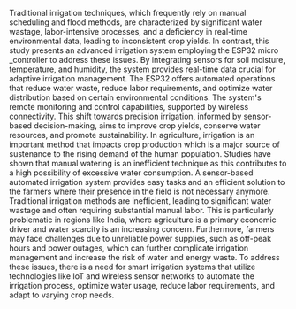 Traditional irrigation techniques, which frequently rely on manual scheduling and flood methods, are characterized by significant water wastage, labor-intensive processes, and a deficiency in real-time environmental data, leading to inconsistent crop yields. In contrast, this study presents an advanced irrigation system employing the ESP32 micro _controller to address these issues. By integrating sensors for soil moisture, temperature, and humidity, the system provides real-time data crucial for adaptive irrigation management. The ESP32 offers automated operations that  reduce water waste, reduce labor requirements, and optimize water distribution based on certain environmental conditions. The system's remote monitoring and control capabilities, supported by wireless connectivity. This shift towards precision irrigation, informed by sensor-based decision-making, aims to improve crop yields, conserve water resources, and promote sustainability.
In agriculture, irrigation is an important method  that impacts crop production which is a major source of sustenance to the rising demand of the human population.
Studies have shown that manual watering is an inefficient technique as this contributes to a high possibility of excessive water consumption.
A sensor-based automated irrigation system provides easy tasks and an efficient solution to the farmers where their presence in the field is not necessary anymore.
Traditional irrigation methods are inefficient, leading to significant water wastage and often requiring substantial manual labor. This is particularly problematic in regions like India, where agriculture is a primary economic driver and water scarcity is an increasing concern. Furthermore, farmers may face challenges due to unreliable power supplies, such as off-peak hours and power outages, which can further complicate irrigation management and increase the risk of water and energy waste. To address these issues, there is a need for smart irrigation systems that utilize technologies like IoT and wireless sensor networks to automate the irrigation process, optimize water usage, reduce labor requirements, and adapt to varying crop needs. 
